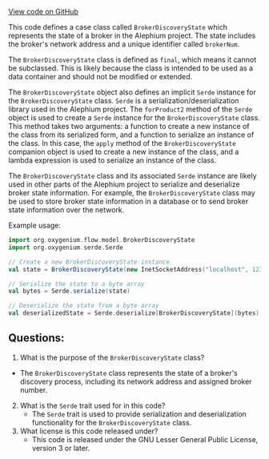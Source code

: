 [View code on GitHub](https://github.com/oxygenium/oxygenium/flow/src/main/scala/org/oxygenium/flow/model/BrokerDiscoveryState.scala)

This code defines a case class called `BrokerDiscoveryState` which represents the state of a broker in the Alephium project. The state includes the broker's network address and a unique identifier called `brokerNum`. 

The `BrokerDiscoveryState` class is defined as `final`, which means it cannot be subclassed. This is likely because the class is intended to be used as a data container and should not be modified or extended. 

The `BrokerDiscoveryState` object also defines an implicit `Serde` instance for the `BrokerDiscoveryState` class. `Serde` is a serialization/deserialization library used in the Alephium project. The `forProduct2` method of the `Serde` object is used to create a `Serde` instance for the `BrokerDiscoveryState` class. This method takes two arguments: a function to create a new instance of the class from its serialized form, and a function to serialize an instance of the class. In this case, the `apply` method of the `BrokerDiscoveryState` companion object is used to create a new instance of the class, and a lambda expression is used to serialize an instance of the class. 

The `BrokerDiscoveryState` class and its associated `Serde` instance are likely used in other parts of the Alephium project to serialize and deserialize broker state information. For example, the `BrokerDiscoveryState` class may be used to store broker state information in a database or to send broker state information over the network. 

Example usage:

```scala
import org.oxygenium.flow.model.BrokerDiscoveryState
import org.oxygenium.serde.Serde

// Create a new BrokerDiscoveryState instance
val state = BrokerDiscoveryState(new InetSocketAddress("localhost", 1234), 1)

// Serialize the state to a byte array
val bytes = Serde.serialize(state)

// Deserialize the state from a byte array
val deserializedState = Serde.deserialize[BrokerDiscoveryState](bytes)
```
## Questions: 
 1. What is the purpose of the `BrokerDiscoveryState` class?
   - The `BrokerDiscoveryState` class represents the state of a broker's discovery process, including its network address and assigned broker number.
2. What is the `Serde` trait used for in this code?
   - The `Serde` trait is used to provide serialization and deserialization functionality for the `BrokerDiscoveryState` class.
3. What license is this code released under?
   - This code is released under the GNU Lesser General Public License, version 3 or later.